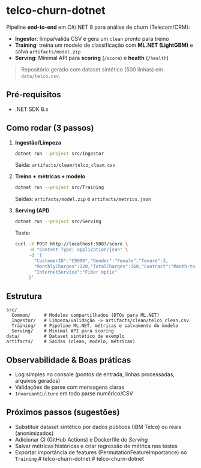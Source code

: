 # telco-churn-dotnet

Pipeline **end-to-end** em C#/.NET 8 para análise de churn (Telecom/CRM):
- **Ingestor**: limpa/valida CSV e gera um `clean` pronto para treino
- **Training**: treina um modelo de classificação com **ML.NET (LightGBM)** e salva `artifacts/model.zip`
- **Serving**: Minimal API para **scoring** (`/score`) e **health** (`/health`)

> Repositório gerado com dataset sintético (500 linhas) em `data/telco.csv`.

## Pré‑requisitos
- .NET SDK 8.x

## Como rodar (3 passos)
1. **Ingestão/Limpeza**
   ```bash
   dotnet run --project src/Ingestor
   ```
   Saída: `artifacts/clean/telco_clean.csv`

2. **Treino + métricas + modelo**
   ```bash
   dotnet run --project src/Training
   ```
   Saídas: `artifacts/model.zip` e `artifacts/metrics.json`

3. **Serving (API)**
   ```bash
   dotnet run --project src/Serving
   ```
   Teste:
   ```bash
   curl -X POST http://localhost:5087/score \
        -H "Content-Type: application/json" \
        -d '{
          "CustomerID":"C9999","Gender":"Female","Tenure":3,
          "MonthlyCharges":120,"TotalCharges":360,"Contract":"Month-to-month",
          "InternetService":"Fiber optic"
        }'
   ```

## Estrutura
```
src/
  Common/     # Modelos compartilhados (DTOs para ML.NET)
  Ingestor/   # Limpeza/validação -> artifacts/clean/telco_clean.csv
  Training/   # Pipeline ML.NET, métricas e salvamento do modelo
  Serving/    # Minimal API para scoring
data/         # Dataset sintético de exemplo
artifacts/    # Saídas (clean, modelo, métricas)
```

## Observabilidade & Boas práticas
- Log simples no console (pontos de entrada, linhas processadas, arquivos gerados)
- Validações de parse com mensagens claras
- `InvariantCulture` em todo parse numérico/CSV

## Próximos passos (sugestões)
- Substituir dataset sintético por dados públicos (IBM Telco) ou reais (anonimizados)
- Adicionar CI (GitHub Actions) e Dockerfile do *Serving*
- Salvar métricas históricas e criar regressão de métrica nos testes
- Exportar importância de features (PermutationFeatureImportance) no `Training`
#   t e l c o - c h u r n - d o t n e t  
 #   t e l c o - c h u r n - d o t n e t  
 